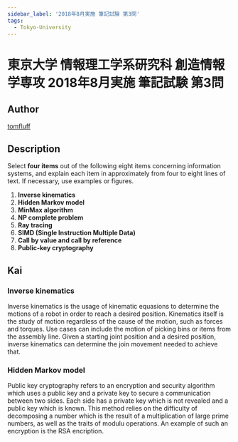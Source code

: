 ```yaml
---
sidebar_label: '2018年8月実施 筆記試験 第3問'
tags:
  - Tokyo-University
---
```

# 東京大学 情報理工学系研究科 創造情報学専攻 2018年8月実施 筆記試験 第3問

## **Author**
[tomfluff](https://github.com/tomfluff)

## **Description**
Select **four items** out of the following eight items concerning information systems, and explain each item in approximately from four to eight lines of text. If necessary, use examples or figures.

1. **Inverse kinematics**
2. **Hidden Markov model**
3. **MinMax algorithm**
4. **NP complete problem**
5. **Ray tracing**
6. **SIMD (Single Instruction Multiple Data)**
7. **Call by value and call by reference**
8. **Public-key cryptography**

## **Kai**
### Inverse kinematics
Inverse kinematics is the usage of kinematic equasions to determine the motions of a robot in order to reach a desired position. Kinematics itself is the study of motion regardless of the cause of the motion, such as forces and torques. Use cases can include the motion of picking bins or items from the assembly line. Given a starting joint position and a desired position, inverse kinematics can determine the join movement needed to achieve that.

### Hidden Markov model
Public key cryptography refers to an encryption and security algorithm which uses a public key and a private key to secure a communication between two sides. Each side has a private key which is not revealed and a public key which is known. This method relies on the difficulty of decomposing a number which is the result of a multiplication of large prime numbers, as well as the traits of modulu operations. An example of such an encryption is the RSA encription.